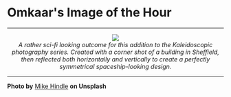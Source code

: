 # Omkaar's Image of the Hour

---

<div align="center">

<a href="https://unsplash.com/photos/symmetrical-structure-against-a-stark-black-background-mKtLklVOK8o">
  <img src="https://images.unsplash.com/photo-1753516373564-d41bdaa6d71a?crop=entropy&cs=tinysrgb&fit=max&fm=jpg&ixid=M3w3NjA2Nzh8MHwxfHJhbmRvbXx8fHx8fHx8fDE3NTQ3NDQ0MDB8&ixlib=rb-4.1.0&q=80&w=1080" style="max-width:100%; height:auto;">
</a>

<br>
<i>A rather sci-fi looking outcome for this addition to the Kaleidoscopic photography series. Created with a corner shot of a building in Sheffield, then reflected both horizontally and vertically to create a perfectly symmetrical spaceship-looking design.</i>

</div>

---

**Photo by** [Mike Hindle](https://unsplash.com/@mikehindle) **on Unsplash**
